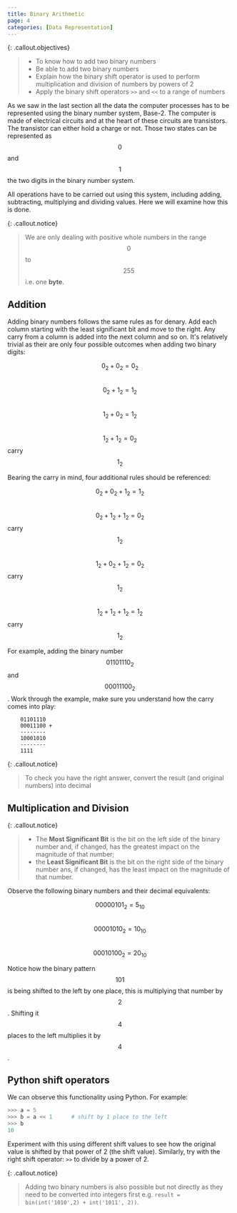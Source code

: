 ```yaml
---
title: Binary Arithmetic
page: 4
categories: [Data Representation]
---
```


{: .callout.objectives}
>- To know how to add two binary numbers
>- Be able to add two binary numbers
>- Explain how the binary shift operator is used to perform multiplication and division of numbers by powers of 2
>- Apply the binary shift operators `>>` and `<<` to a range of numbers

As we saw in the last section all the data the computer processes has to be represented using the binary number system, Base-2.  The computer is made of electrical circuits and at the heart of these circuits are transistors.  The transistor can either hold a charge or not.  Those two states can be represented as $$0$$ and $$1$$ the two digits in the binary number system.

All operations have to be carried out using this system, including adding, subtracting, multiplying and dividing values.  Here we will examine how this is done. 

{: .callout.notice}
> We are only dealing with positive whole numbers in the range $$0$$ to $$255$$ i.e. one **byte**.

## Addition

Adding binary numbers follows the same rules as for denary.  Add each column starting with the least significant bit and move to the right.  Any carry from a column is added into the next column and so on.  It's relatively trivial as their are only four possible outcomes when adding two binary digits:

$$0_2 + 0_2 = 0_2$$  
$$0_2 + 1_2 = 1_2$$  
$$1_2 + 0_2 = 1_2$$  
$$1_2 + 1_2 = 0_2$$ carry $$1_2$$  

Bearing the carry in mind, four additional rules should be referenced:

$$0_2 + 0_2 + 1_2 = 1_2$$  
$$0_2 + 1_2 + 1_2 = 0_2$$ carry $$1_2$$  
$$1_2 + 0_2 + 1_2 = 0_2$$ carry $$1_2$$  
$$1_2 + 1_2 + 1_2 = 1_2$$ carry $$1_2$$  

For example, adding the binary number $$01101110_2$$ and $$00011100_2$$.  Work through the example, make sure you understand how the carry comes into play:

```pseudocode
	01101110
	00011100 +
	--------
	10001010
	--------
	1111
```

{: .callout.notice}
> To check you have the right answer, convert the result (and original numbers) into decimal

## Multiplication and Division

{: .callout.notice}
>- The **Most Significant Bit** is the bit on the left side of the binary number and, if changed, has the greatest impact on the magnitude of that number; 
>- the **Least Significant Bit** is the bit on the right side of the binary number ans, if changed, has the least impact on the magnitude of that number.

Observe the following binary numbers and their decimal equivalents:

$$00000101_2 = 5_{10}$$    
$$00001010_2 = 10_{10}$$  
$$00010100_2 = 20_{10}$$  

Notice how the binary pattern $$101$$ is being shifted to the left by one place, this is multiplying that number by $$2$$.  Shifting it $$4$$ places to the left multiplies it by $$4$$.

## Python shift operators

We can observe this functionality using Python.  For example:

```python
>>> a = 5
>>> b = a << 1      # shift by 1 place to the left
>>> b
10
```

Experiment with this using different shift values to see how the original value is shifted by that power of 2 (the shift value).  Similarly, try with the right shift operator: `>>` to divide by a power of 2.

{: .callout.notice}
> Adding two binary numbers is also possible but not directly as they need to be converted into integers first e.g. `result = bin(int('1010',2) + int('1011', 2))`.